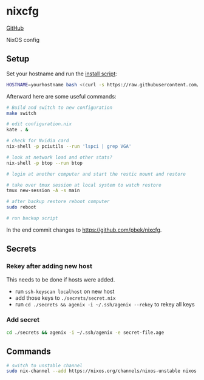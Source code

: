 # nixcfg

[GitHub](https://github.com/pbek/nixcfg)

NixOS config

## Setup

Set your hostname and run the [install script](./install.sh):

```bash
HOSTNAME=yourhostname bash <(curl -s https://raw.githubusercontent.com/pbek/nixcfg/main/install.sh)
```

Afterward here are some useful commands:

```bash
# Build and switch to new configuration
make switch

# edit configuration.nix
kate . &

# check for Nvidia card
nix-shell -p pciutils --run 'lspci | grep VGA'

# look at network load and other stats?
nix-shell -p btop --run btop

# login at another computer and start the restic mount and restore

# take over tmux session at local system to watch restore
tmux new-session -A -s main

# after backup restore reboot computer
sudo reboot

# run backup script
```

In the end commit changes to https://github.com/pbek/nixcfg.

## Secrets

### Rekey after adding new host

This needs to be done if hosts were added.

- run `ssh-keyscan localhost` on new host
- add those keys to `./secrets/secret.nix`
- run `cd ./secrets && agenix -i ~/.ssh/agenix --rekey` to rekey all keys

### Add secret

```bash
cd ./secrets && agenix -i ~/.ssh/agenix -e secret-file.age
```

## Commands

```bash
# switch to unstable channel
sudo nix-channel --add https://nixos.org/channels/nixos-unstable nixos && sudo nixos-rebuild switch --upgrade
```
